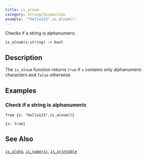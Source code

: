 ```yaml
---
title: is_alnum
category: String/Inspection
example: '"hello123".is_alnum()'
---
```

Checks if a string is alphanumeric.

```tql
is_alnum(x:string) -> bool
```

## Description

The `is_alnum` function returns `true` if `x` contains only alphanumeric
characters and `false` otherwise.

## Examples

### Check if a string is alphanumeric

```tql
from {x: "hello123".is_alnum()}
```

```tql
{x: true}
```

## See Also

[`is_alpha`](/reference/functions/is_alpha),
[`is_numeric`](/reference/functions/is_numeric),
[`is_printable`](/reference/functions/is_printable)
